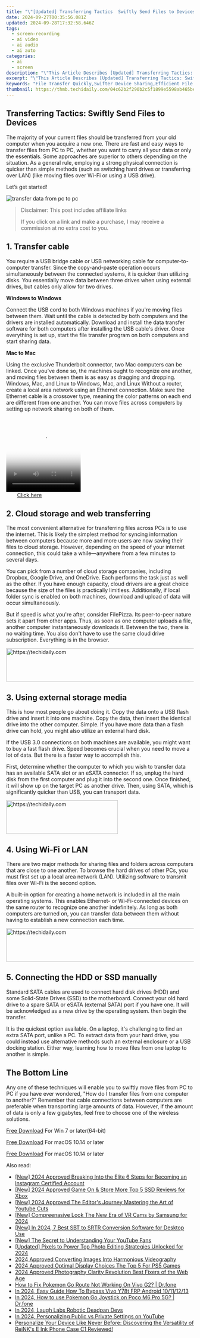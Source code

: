 ```yaml
---
title: "\"[Updated] Transferring Tactics  Swiftly Send Files to Devices for 2024\""
date: 2024-09-27T00:35:56.081Z
updated: 2024-09-28T17:32:58.646Z
tags: 
  - screen-recording
  - ai video
  - ai audio
  - ai auto
categories: 
  - ai
  - screen
description: "\"This Article Describes [Updated] Transferring Tactics: Swiftly Send Files to Devices for 2024\""
excerpt: "\"This Article Describes [Updated] Transferring Tactics: Swiftly Send Files to Devices for 2024\""
keywords: "File Transfer Quickly,Swifter Device Sharing,Efficient File Sending,Rapid Data Exchange,Speedy File Mobility,Swift File Handling,Fast Device Transfers"
thumbnail: https://thmb.techidaily.com/04c62b2f290b2c5f1899e5598ab465be77832cb08688d450e39f1038f772602c.png
---
```


## Transferring Tactics: Swiftly Send Files to Devices

The majority of your current files should be transferred from your old computer when you acquire a new one. There are fast and easy ways to transfer files from PC to PC, whether you want to carry all your data or only the essentials. Some approaches are superior to others depending on the situation. As a general rule, employing a strong physical connection is quicker than simple methods (such as switching hard drives or transferring over LAN) (like moving files over Wi-Fi or using a USB drive).

Let’s get started!

![transfer data from pc to pc](https://images.wondershare.com/filmora/article-images/2022/11/best-options-to-transfer-files-from-one-computer-to-another.jpg)

>  Disclaimer: This post includes affiliate links
>
>  If you click on a link and make a purchase, I may receive a commission at no extra cost to you.
>

## 1\. Transfer cable

You require a USB bridge cable or USB networking cable for computer-to-computer transfer. Since the copy-and-paste operation occurs simultaneously between the connected systems, it is quicker than utilizing disks. You essentially move data between three drives when using external drives, but cables only allow for two drives.

**Windows to Windows**

Connect the USB cord to both Windows machines if you're moving files between them. Wait until the cable is detected by both computers and the drivers are installed automatically. Download and install the data transfer software for both computers after installing the USB cable's driver. Once everything is set up, start the file transfer program on both computers and start sharing data.

**Mac to Mac**

Using the exclusive Thunderbolt connector, two Mac computers can be linked. Once you've done so, the machines ought to recognize one another, and moving files between them is as easy as dragging and dropping. Windows, Mac, and Linux to Windows, Mac, and Linux Without a router, create a local area network using an Ethernet connection. Make sure the Ethernet cable is a crossover type, meaning the color patterns on each end are different from one another. You can move files across computers by setting up network sharing on both of them.

<!-- affiliate ads begin -->
<span id="1374820">
					<video width="200" height="200" style="cursor:pointer"
           poster="//a.impactradius-go.com/display-clicktoplayimage/1374820.png"
           onclick="if(!this.playClicked){this.play();this.setAttribute('controls',true);this.playClicked=true;}">
	   <source src="//a.impactradius-go.com/display-ad/15852-1374820">
	   <img src="//a.impactradius-go.com/display-clicktoplayimage/1374820.png" style="border: none; height: 100%; width: 100%; object-fit: contain">
	</video>
	<div style="width:125px;text-align:center"><a href="javascript:window.open(decodeURIComponent('https%3A%2F%2Fthefitville.pxf.io%2Fc%2F5597632%2F1374820%2F15852'), '_blank');void(0);">Click here</a></div>
</span>
<img height="0" width="0" src="https://imp.pxf.io/i/5597632/1374820/15852" style="position:absolute;visibility:hidden;" border="0" />
<!-- affiliate ads end -->

## 2\. Cloud storage and web transferring

The most convenient alternative for transferring files across PCs is to use the internet. This is likely the simplest method for syncing information between computers because more and more users are now saving their files to cloud storage. However, depending on the speed of your internet connection, this could take a while—anywhere from a few minutes to several days.

You can pick from a number of cloud storage companies, including Dropbox, Google Drive, and OneDrive. Each performs the task just as well as the other. If you have enough capacity, cloud drivers are a great choice because the size of the files is practically limitless. Additionally, if local folder sync is enabled on both machines, download and upload of data will occur simultaneously.

But if speed is what you're after, consider FilePizza. Its peer-to-peer nature sets it apart from other apps. Thus, as soon as one computer uploads a file, another computer instantaneously downloads it. Between the two, there is no waiting time. You also don't have to use the same cloud drive subscription. Everything is in the browser.

<!-- affiliate ads begin -->
<a href="https://appsumo.8odi.net/c/5597632/2052063/7443" target="_top" id="2052063">
  <img src="//a.impactradius-go.com/display-ad/7443-2052063" border="0" alt="https://techidaily.com" width="728" height="90"/>
</a>
<img height="0" width="0" src="https://appsumo.8odi.net/i/5597632/2052063/7443" style="position:absolute;visibility:hidden;" border="0" />
<!-- affiliate ads end -->

## 3\. Using external storage media

This is how most people go about doing it. Copy the data onto a USB flash drive and insert it into one machine. Copy the data, then insert the identical drive into the other computer. Simple. If you have more data than a flash drive can hold, you might also utilize an external hard disk.

If the USB 3.0 connections on both machines are available, you might want to buy a fast flash drive. Speed becomes crucial when you need to move a lot of data. But there is a faster way to accomplish this.

First, determine whether the computer to which you wish to transfer data has an available SATA slot or an eSATA connector. If so, unplug the hard disk from the first computer and plug it into the second one. Once finished, it will show up on the target PC as another drive. Then, using SATA, which is significantly quicker than USB, you can transport data.

<!-- affiliate ads begin -->
<a href="https://aligracehair.sjv.io/c/5597632/2135413/19272" target="_top" id="2135413">
  <img src="//a.impactradius-go.com/display-ad/19272-2135413" border="0" alt="https://techidaily.com" width="300" height="90"/>
</a>
<img height="0" width="0" src="https://aligracehair.sjv.io/i/5597632/2135413/19272" style="position:absolute;visibility:hidden;" border="0" />
<!-- affiliate ads end -->

## 4\. Using Wi-Fi or LAN

There are two major methods for sharing files and folders across computers that are close to one another. To browse the hard drives of other PCs, you must first set up a local area network (LAN). Utilizing software to transmit files over Wi-Fi is the second option.

A built-in option for creating a home network is included in all the main operating systems. This enables Ethernet- or Wi-Fi-connected devices on the same router to recognize one another indefinitely. As long as both computers are turned on, you can transfer data between them without having to establish a new connection each time.

<!-- affiliate ads begin -->
<a href="https://aligracehair.sjv.io/c/5597632/1938682/19272" target="_top" id="1938682">
  <img src="//a.impactradius-go.com/display-ad/19272-1938682" border="0" alt="https://techidaily.com" width="728" height="90"/>
</a>
<img height="0" width="0" src="https://aligracehair.sjv.io/i/5597632/1938682/19272" style="position:absolute;visibility:hidden;" border="0" />
<!-- affiliate ads end -->

## 5\. Connecting the HDD or SSD manually

Standard SATA cables are used to connect hard disk drives (HDD) and some Solid-State Drives (SSD) to the motherboard. Connect your old hard drive to a spare SATA or eSATA (external SATA) port if you have one. It will be acknowledged as a new drive by the operating system. then begin the transfer.

It is the quickest option available. On a laptop, it's challenging to find an extra SATA port, unlike a PC. To extract data from your hard drive, you could instead use alternative methods such an external enclosure or a USB docking station. Either way, learning how to move files from one laptop to another is simple.

## The Bottom Line

Any one of these techniques will enable you to swiftly move files from PC to PC if you have ever wondered, "How do I transfer files from one computer to another?" Remember that cable connections between computers are preferable when transporting large amounts of data. However, if the amount of data is only a few gigabytes, feel free to choose one of the wireless solutions.

[Free Download](https://tools.techidaily.com/wondershare/filmora/download/) For Win 7 or later(64-bit)

[Free Download](https://tools.techidaily.com/wondershare/filmora/download/) For macOS 10.14 or later

[Free Download](https://tools.techidaily.com/wondershare/filmora/download/) For macOS 10.14 or later

<ins class="adsbygoogle"
     style="display:block"
     data-ad-format="autorelaxed"
     data-ad-client="ca-pub-7571918770474297"
     data-ad-slot="1223367746"></ins>

<ins class="adsbygoogle"
     style="display:block"
     data-ad-format="autorelaxed"
     data-ad-client="ca-pub-7571918770474297"
     data-ad-slot="1223367746"></ins>



<ins class="adsbygoogle"
     style="display:block"
     data-ad-client="ca-pub-7571918770474297"
     data-ad-slot="8358498916"
     data-ad-format="auto"
     data-full-width-responsive="true"></ins>


<span class="atpl-alsoreadstyle">Also read:</span>
<div><ul>
<li><a href="https://instagram-video-files.techidaily.com/new-2024-approved-breaking-into-the-elite-6-steps-for-becoming-an-instagram-certified-account/"><u>[New] 2024 Approved Breaking Into the Elite 6 Steps for Becoming an Instagram Certified Account</u></a></li>
<li><a href="https://video-screen-grab.techidaily.com/new-2024-approved-game-on-and-store-more-top-5-ssd-reviews-for-xbox/"><u>[New] 2024 Approved Game On & Store More Top 5 SSD Reviews for Xbox</u></a></li>
<li><a href="https://youtube-blog.techidaily.com/024-approved-the-editors-journey-mastering-the-art-of-youtube-cuts/"><u>[New] 2024 Approved The Editor's Journey Mastering the Art of Youtube Cuts</u></a></li>
<li><a href="https://fox-helps.techidaily.com/new-compreenasive-look-the-new-era-of-vr-cams-by-samsung-for-2024/"><u>[New] Compreenasive Look The New Era of VR Cams by Samsung for 2024</u></a></li>
<li><a href="https://fox-helps.techidaily.com/new-in-2024-7-best-sbt-to-srtr-conversion-software-for-desktop-use/"><u>[New] In 2024, 7 Best SBT to SRTR Conversion Software for Desktop Use</u></a></li>
<li><a href="https://youtube-webster.techidaily.com/he-secret-to-understanding-your-youtube-fans/"><u>[New] The Secret to Understanding Your YouTube Fans</u></a></li>
<li><a href="https://fox-helps.techidaily.com/updated-pixels-to-power-top-photo-editing-strategies-unlocked-for-2024/"><u>[Updated] Pixels to Power Top Photo Editing Strategies Unlocked for 2024</u></a></li>
<li><a href="https://fox-helps.techidaily.com/2024-approved-converting-images-into-harmonious-videography/"><u>2024 Approved Converting Images Into Harmonious Videography</u></a></li>
<li><a href="https://fox-helps.techidaily.com/2024-approved-optimal-display-choices-the-top-5-for-ps5-games/"><u>2024 Approved Optimal Display Choices The Top 5 For PS5 Games</u></a></li>
<li><a href="https://fox-helps.techidaily.com/2024-approved-photography-clarity-revolution-best-fixers-of-the-web-age/"><u>2024 Approved Photography Clarity Revolution Best Fixers of the Web Age</u></a></li>
<li><a href="https://change-location.techidaily.com/how-to-fix-pokemon-go-route-not-working-on-vivo-g2-drfone-by-drfone-virtual-android/"><u>How to Fix Pokemon Go Route Not Working On Vivo G2? | Dr.fone</u></a></li>
<li><a href="https://bypass-frp.techidaily.com/in-2024-easy-guide-how-to-bypass-vivo-y78t-frp-android-10111213-by-drfone-android/"><u>In 2024, Easy Guide How To Bypass Vivo Y78t FRP Android 10/11/12/13</u></a></li>
<li><a href="https://pokemon-go-android.techidaily.com/in-2024-how-to-use-pokemon-go-joystick-on-poco-m6-pro-5g-drfone-by-drfone-virtual-android/"><u>In 2024, How to use Pokemon Go Joystick on Poco M6 Pro 5G? | Dr.fone</u></a></li>
<li><a href="https://fox-helps.techidaily.com/in-2024-laugh-labs-robotic-deadpan-devs/"><u>In 2024, Laugh Labs Robotic Deadpan Devs</u></a></li>
<li><a href="https://youtube-docs.techidaily.com/24-personalizing-public-vs-private-settings-on-youtube/"><u>In 2024, Personalizing Public vs Private Settings on YouTube</u></a></li>
<li><a href="https://os-tips.techidaily.com/personalize-your-device-like-never-before-discovering-the-versatility-of-reinks-e-ink-phone-case-c1-reviewed/"><u>Personalize Your Device Like Never Before: Discovering the Versatility of ReiNK's E Ink Phone Case C1 Reviewed!</u></a></li>
</ul></div>

